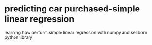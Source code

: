 # predicting car purchased-simple linear regression
 learning how perform simple linear regression with numpy and seaborn python library
